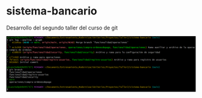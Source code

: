 # sistema-bancario
Desarrollo del segundo taller del curso de git 


![Log de git bash con el desarrollo del ejercicio](sistema-bancario-img.png)
